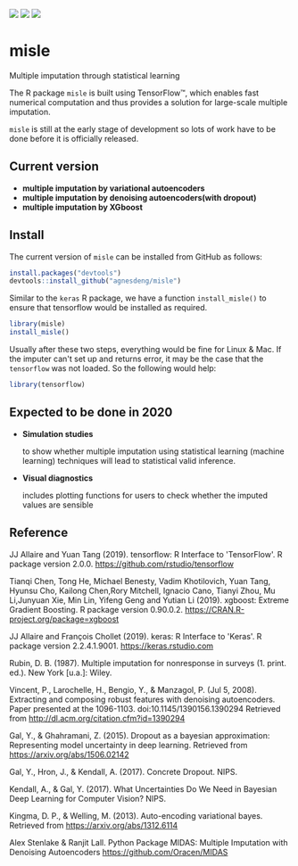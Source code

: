[![](https://img.shields.io/badge/Made%20With-R-9cf)](https://github.com/agnesdeng/misle)
[![](https://img.shields.io/badge/Version-1.0.0-brightgreen)](https://github.com/agnesdeng/misle)
[![](https://img.shields.io/badge/Lifecycle-Experimental-ff69b4)](https://github.com/agnesdeng/misle)
# misle
Multiple imputation through statistical learning

The R package `misle` is built using TensorFlow™, which enables fast numerical computation and thus provides a solution for large-scale multiple imputation.

`misle` is still at the early stage of development so lots of work have to be done before it is officially released. 

## Current version

- **multiple imputation by variational autoencoders**
- **multiple imputation by denoising autoencoders(with dropout)**
- **multiple imputation by XGboost**

## Install

The current version of `misle` can be installed from GitHub as follows:

``` r
install.packages("devtools")
devtools::install_github("agnesdeng/misle")
```
Similar to the `keras` R package, we have a function `install_misle()` to ensure that tensorflow would be installed as required. 

``` r
library(misle)
install_misle()
```

Usually after these two steps, everything would be fine for Linux & Mac. If the imputer can't set up and returns error, it may be the case that the `tensorflow` was not loaded. So the following would help: 
```r
library(tensorflow)
```



## Expected to be done in 2020


- **Simulation studies**


   to show whether multiple imputation using statistical learning (machine learning) techniques will lead to statistical valid inference. 

- **Visual diagnostics**


   includes plotting functions for users to check whether the imputed values are sensible


## Reference
JJ Allaire and Yuan Tang (2019). tensorflow: R Interface to 'TensorFlow'. R package version 2.0.0. https://github.com/rstudio/tensorflow

Tianqi Chen, Tong He, Michael Benesty, Vadim Khotilovich, Yuan Tang, Hyunsu Cho, Kailong Chen,Rory Mitchell, Ignacio Cano, Tianyi Zhou, Mu Li,Junyuan Xie, Min Lin, Yifeng Geng and Yutian Li (2019). xgboost: Extreme Gradient Boosting. R package version 0.90.0.2. https://CRAN.R-project.org/package=xgboost

JJ Allaire and François Chollet (2019). keras: R Interface to 'Keras'. R package version 2.2.4.1.9001. https://keras.rstudio.com

Rubin, D. B. (1987). Multiple imputation for nonresponse in surveys (1. print. ed.). New York [u.a.]: Wiley.

Vincent, P., Larochelle, H., Bengio, Y., \& Manzagol, P. (Jul 5, 2008). Extracting and composing robust features with denoising autoencoders. Paper presented at the 1096-1103. doi:10.1145/1390156.1390294 Retrieved from http://dl.acm.org/citation.cfm?id=1390294

Gal, Y., \& Ghahramani, Z. (2015). Dropout as a bayesian approximation: Representing model uncertainty in deep learning. Retrieved from https://arxiv.org/abs/1506.02142

Gal, Y., Hron, J., & Kendall, A. (2017). Concrete Dropout. NIPS.

Kendall, A., & Gal, Y. (2017). What Uncertainties Do We Need in Bayesian Deep Learning for Computer Vision? NIPS.
 
Kingma, D. P., \& Welling, M. (2013). Auto-encoding variational bayes. Retrieved from https://arxiv.org/abs/1312.6114

Alex Stenlake & Ranjit Lall. Python Package MIDAS: Multiple Imputation with Denoising Autoencoders https://github.com/Oracen/MIDAS
